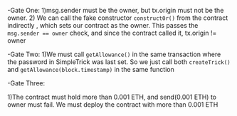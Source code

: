 -Gate One: 
1)msg.sender must be the owner, but tx.origin must not be the owner.
2) We can call the fake constructor `construct0r()` from the contract indirectly , which sets our contract as the owner.
   This passes the `msg.sender == owner` check, and since the contract called it, tx.origin != owner

-Gate Two:
1)We must call `getAllowance()` in the same transaction where the password in SimpleTrick was last set.
  So we just call both `createTrick()` and `getAllowance(block.timestamp)` in the same function

-Gate Three:

1)The contract must hold more than 0.001 ETH, and send(0.001 ETH) to owner must fail.
We must deploy the contract with more than 0.001 ETH
